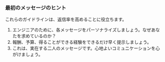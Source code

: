 ### 最初のメッセージのヒント

これらのガイドラインは、返信率を高めることに役立ちます。

1. エンジニアのために、各メッセージをパーソナライズしましょう。なぜあなたを求めているのか？
1. 報酬、予算、得ることができる経験をできるだけ早く提示しましょう。
1. これは、実在する二人のメッセージです。心地よいコミュニケーションを心がけましょう。
